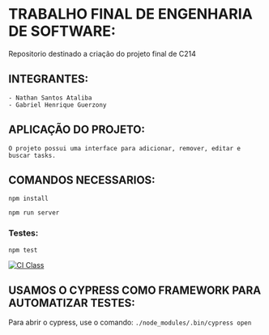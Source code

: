 # TRABALHO FINAL DE ENGENHARIA DE SOFTWARE:
Repositorio destinado a criação do projeto final de C214

## INTEGRANTES:
    - Nathan Santos Ataliba
    - Gabriel Henrique Guerzony

## APLICAÇÃO DO PROJETO:
    O projeto possui uma interface para adicionar, remover, editar e buscar tasks.

## COMANDOS NECESSARIOS:
```npm install```

```npm run server```

### Testes:
```npm test```

[![CI Class](https://github.com/NathanAtaliba/C214-PROJECT-V2/blob/main/.github/workflows/ci.yml/badge.svg)](https://github.com/NathanAtaliba/C214-PROJECT-V2/blob/main/.github/workflows/ci.yml)

## USAMOS O CYPRESS COMO FRAMEWORK PARA AUTOMATIZAR TESTES:
Para abrir o cypress, use o comando:
```./node_modules/.bin/cypress open```


